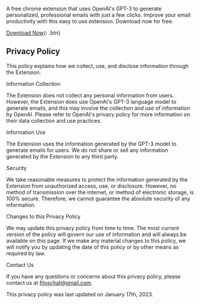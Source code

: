 A free chrome extension that uses OpenAI's GPT-3 to generate personalized, professional emails with just a few clicks. Improve your email productivity with this easy to use extension. Download now for free.


[Download Now](http://www.google.com){: .btn}

## Privacy Policy

This policy explains how we collect, use, and disclose information through the Extension.

Information Collection

The Extension does not collect any personal information from users. However, the Extension does use OpenAI's GPT-3 language model to generate emails, and this may involve the collection and use of information by OpenAI. Please refer to OpenAI's privacy policy for more information on their data collection and use practices.

Information Use

The Extension uses the information generated by the GPT-3 model to generate emails for users. We do not share or sell any information generated by the Extension to any third party.

Security

We take reasonable measures to protect the information generated by the Extension from unauthorized access, use, or disclosure. However, no method of transmission over the internet, or method of electronic storage, is 100% secure. Therefore, we cannot guarantee the absolute security of any information.

Changes to this Privacy Policy

We may update this privacy policy from time to time. The most current version of the policy will govern our use of information and will always be available on this page. If we make any material changes to this policy, we will notify you by updating the date of this policy or by other means as required by law.

Contact Us

If you have any questions or concerns about this privacy policy, please contact us at filoschat@gmail.com.

This privacy policy was last updated on January 17th, 2023.